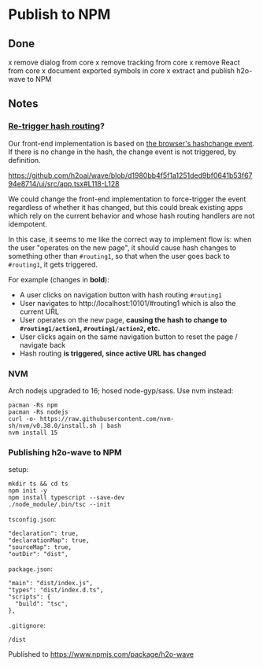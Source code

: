 # Publish to NPM

## Done

x remove dialog from core 
x remove tracking from core 
x remove React from core
x document exported symbols in core
x extract and publish h2o-wave to NPM

## Notes

### [Re-trigger hash routing](https://github.com/h2oai/wave/issues/769)?

Our front-end implementation is based on [the browser's hashchange event](https://developer.mozilla.org/en-US/docs/Web/API/Window/hashchange_event). If there is no change in the hash, the change event is not triggered, by definition.

https://github.com/h2oai/wave/blob/d1980bb4f5f1a1251ded9bf0641b53f6794e8714/ui/src/app.tsx#L118-L128

We could change the front-end implementation to force-trigger the event regardless of whether it has changed, but this could break existing apps which rely on the current behavior and whose hash routing handlers are not idempotent.

In this case, it seems to me like the correct way to implement flow is: when the user "operates on the new page", it should cause hash changes to something other than `#routing1`, so that when the user goes back to `#routing1`, it gets triggered.

For example (changes in **bold**):
- A user clicks on navigation button with hash routing `#routing1`
- User navigates to http://localhost:10101/#routing1 which is also the current URL
- User operates on the new page, **causing the hash to change to `#routing1/action1`, `#routing1/action2`, etc.**
- User clicks again on the same navigation button to reset the page / navigate back
- Hash routing **is triggered, since active URL has changed**

### NVM

Arch nodejs upgraded to 16; hosed node-gyp/sass. Use nvm instead:

    pacman -Rs npm
    pacman -Rs nodejs
    curl -o- https://raw.githubusercontent.com/nvm-sh/nvm/v0.38.0/install.sh | bash
    nvm install 15


### Publishing h2o-wave to NPM

setup:

    mkdir ts && cd ts
    npm init -y
    npm install typescript --save-dev
    ./node_module/.bin/tsc --init

`tsconfig.json`:

    "declaration": true,
    "declarationMap": true,
    "sourceMap": true,
    "outDir": "dist",

`package.json`:

    "main": "dist/index.js",
    "types": "dist/index.d.ts",
    "scripts": {
      "build": "tsc",
    },

`.gitignore`:

    /dist

Published to https://www.npmjs.com/package/h2o-wave